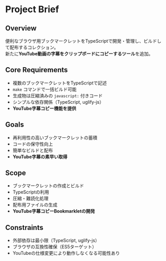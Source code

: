 # Project Brief

## Overview
便利なブラウザ用ブックマークレットをTypeScriptで開発・管理し、ビルドして配布するコレクション。  
新たに**YouTube動画の字幕をクリップボードにコピーするツール**を追加。

## Core Requirements
- 複数のブックマークレットをTypeScriptで記述
- `make` コマンドで一括ビルド可能
- 生成物は圧縮済みの `javascript:` 付きコード
- シンプルな依存関係（TypeScript, uglify-js）
- **YouTube字幕コピー機能を提供**

## Goals
- 再利用性の高いブックマークレットの蓄積
- コードの保守性向上
- 簡単なビルドと配布
- **YouTube字幕の素早い取得**

## Scope
- ブックマークレットの作成とビルド
- TypeScriptの利用
- 圧縮・難読化処理
- 配布用ファイルの生成
- **YouTube字幕コピーBookmarkletの開発**

## Constraints
- 外部依存は最小限（TypeScript, uglify-js）
- ブラウザの互換性確保（ES5ターゲット）
- YouTubeの仕様変更により動作しなくなる可能性あり
